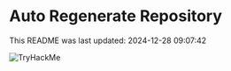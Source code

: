# Auto Regenerate Repository

This README was last updated: 2024-12-28 09:07:42

 ![TryHackMe](https://tryhackme.com/badge/533634)